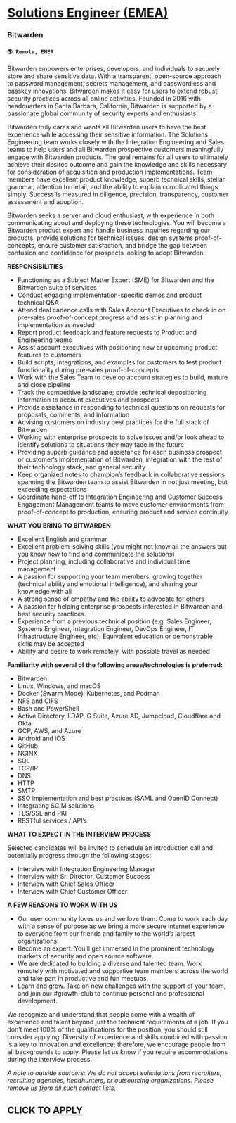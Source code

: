 # [Solutions Engineer (EMEA)](https://www.remotewlb.com/apply/solutions-engineer-emea-99587)  
### Bitwarden  
#### `🌎 Remote, EMEA`  

Bitwarden empowers enterprises, developers, and individuals to securely store and share sensitive data. With a transparent, open-source approach to password management, secrets management, and passwordless and passkey innovations, Bitwarden makes it easy for users to extend robust security practices across all online activities. Founded in 2016 with headquarters in Santa Barbara, California, Bitwarden is supported by a passionate global community of security experts and enthusiasts.

Bitwarden truly cares and wants all Bitwarden users to have the best experience while accessing their sensitive information. The Solutions Engineering team works closely with the Integration Engineering and Sales teams to help users and all Bitwarden prospective customers meaningfully engage with Bitwarden products. The goal remains for all users to ultimately achieve their desired outcome and gain the knowledge and skills necessary for consideration of acquisition and production implementations. Team members have excellent product knowledge, superb technical skills, stellar grammar, attention to detail, and the ability to explain complicated things simply. Success is measured in diligence, precision, transparency, customer assessment and adoption.

Bitwarden seeks a server and cloud enthusiast, with experience in both communicating about and deploying these technologies. You will become a Bitwarden product expert and handle business inquiries regarding our products, provide solutions for technical issues, design systems proof-of-concepts, ensure customer satisfaction, and bridge the gap between confusion and confidence for prospects looking to adopt Bitwarden.

**RESPONSIBILITIES**

  * Functioning as a Subject Matter Expert (SME) for Bitwarden and the Bitwarden suite of services
  * Conduct engaging implementation-specific demos and product technical Q&A
  * Attend deal cadence calls with Sales Account Executives to check in on pre-sales proof-of-concept progress and assist in planning and implementation as needed
  * Report product feedback and feature requests to Product and Engineering teams
  * Assist account executives with positioning new or upcoming product features to customers
  * Build scripts, integrations, and examples for customers to test product functionality during pre-sales proof-of-concepts
  * Work with the Sales Team to develop account strategies to build, mature and close pipeline
  * Track the competitive landscape; provide technical depositioning information to account executives and prospects
  * Provide assistance in responding to technical questions on requests for proposals, comments, and information
  * Advising customers on industry best practices for the full stack of Bitwarden 
  * Working with enterprise prospects to solve issues and/or look ahead to identify solutions to situations they may face in the future
  * Providing superb guidance and assistance for each business prospect or customer’s implementation of Bitwarden, integration with the rest of their technology stack, and general security
  * Keep organized notes to champion’s feedback in collaborative sessions spanning the Bitwarden team to assist Bitwarden in not just meeting, but exceeding expectations
  * Coordinate hand-off to Integration Engineering and Customer Success Engagement Management teams to move customer environments from proof-of-concept to production, ensuring product and service continuity

**WHAT YOU BRING TO BITWARDEN**

  * Excellent English and grammar
  * Excellent problem-solving skills (you might not know all the answers but you know how to find and communicate the solutions)
  * Project planning, including collaborative and individual time management
  * A passion for supporting your team members, growing together (technical ability and emotional intelligence), and sharing your knowledge with all
  * A strong sense of empathy and the ability to advocate for others
  * A passion for helping enterprise prospects interested in Bitwarden and best security practices. 
  * Experience from a previous technical position (e.g. Sales Engineer, Systems Engineer, Integration Engineer, DevOps Engineer, IT Infrastructure Engineer, etc). Equivalent education or demonstrable skills may be accepted
  * Ability and desire to work remotely, with possible travel as needed 

**Familiarity with several of the following areas/technologies is preferred:**

  * Bitwarden
  * Linux, Windows, and macOS
  * Docker (Swarm Mode), Kubernetes, and Podman
  * NFS and CIFS
  * Bash and PowerShell
  * Active Directory, LDAP, G Suite, Azure AD, Jumpcloud, Cloudflare and Okta
  * GCP, AWS, and Azure
  * Android and iOS
  * GitHub
  * NGINX
  * SQL
  * TCP/IP
  * DNS
  * HTTP
  * SMTP
  * SSO implementation and best practices (SAML and OpenID Connect)
  * Integrating SCIM solutions
  * TLS/SSL and PKI
  * RESTful services / API’s

**WHAT TO EXPECT IN THE INTERVIEW PROCESS**

Selected candidates will be invited to schedule an introduction call and potentially progress through the following stages:

  * Interview with Integration Engineering Manager
  * Interview with Sr. Director, Customer Success
  * Interview with Chief Sales Officer
  * Interview with Chief Customer Officer

**A FEW REASONS TO WORK WITH US**

  * Our user community loves us and we love them. Come to work each day with a sense of purpose as we bring a more secure internet experience to everyone from our friends and family to the world’s largest organizations.
  * Become an expert. You’ll get immersed in the prominent technology markets of security and open source software.
  * We are dedicated to building a diverse and talented team. Work remotely with motivated and supportive team members across the world and take part in productive and fun meetups.
  * Learn and grow. Take on new challenges with the support of your team, and join our #growth-club to continue personal and professional development. 

We recognize and understand that people come with a wealth of experience and talent beyond just the technical requirements of a job. If you don’t meet 100% of the qualifications for the position, you should still consider applying. Diversity of experience and skills combined with passion is a key to innovation and excellence; therefore, we encourage people from all backgrounds to apply. Please let us know if you require accommodations during the interview process.

_A note to outside sourcers: We do not accept solicitations from recruiters, recruiting agencies, headhunters, or outsourcing organizations. Please remove us from all such contact lists._

  
## CLICK TO [APPLY](https://www.remotewlb.com/apply/solutions-engineer-emea-99587)

